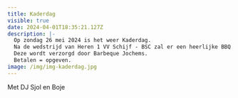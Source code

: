 ```yaml
---
title: Kaderdag
visible: true
date: 2024-04-01T18:35:21.127Z
description: |-
  Op zondag 26 mei 2024 is het weer Kaderdag.
  Na de wedstrijd van Heren 1 VV Schijf - BSC zal er een heerlijke BBQ zijn.
  Deze wordt verzorgd door Barbeque Jochems. 
  Betalen = opgeven.
image: /img/img-kaderdag.jpg
---
```

M﻿et DJ Sjol en Boje